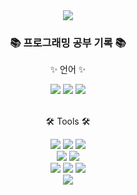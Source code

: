 <div align=center>
	<img src="https://capsule-render.vercel.app/api?type=wave&color=auto&height=300&section=header&text=HyeJI's%20GitHub&fontSize=90" />
</div>
<div align=center>
	<h3>📚 프로그래밍 공부 기록 📚</h3>
	<p>✨ 언어 ✨</p>
</div>
<div align="center">
	<img src="https://img.shields.io/badge/Java-007396?style=flat&logo=Java&logoColor=white" />
 	<img src="https://img.shields.io/badge/Python-3776AB?style=flat&logo=python&logoColor=white" />
  	<img src="https://img.shields.io/badge/C++-00599C?style=flat&logo=cplusplus&logoColor=white" />	
</div>
<br>
<div align=center>
	<p>🛠 Tools 🛠</p>
</div>
<div align="center">
 	<img src="https://img.shields.io/badge/Eclipse%20IDE-2C2255?style=flat&logo=EclipseIDE&logoColor=white" />
	<img src="https://img.shields.io/badge/Anaconda-44A833?style=flat&logo=anaconda&logoColor=white" />
	<img src="https://img.shields.io/badge/Visual%20Studio%20Code-007ACC?style=flat&logo=VisualStudioCode&logoColor=white" />
	<br>
	<img src="https://img.shields.io/badge/Arduino-00878F?style=flat&logo=arduino&logoColor=white" />
	<img src="https://img.shields.io/badge/Android-3DDC84?style=flat&logo=android&logoColor=white" />
	<br>
	<img src="https://img.shields.io/badge/Colab-F9AB00?style=flat&logo=googlecolab&logoColor=white" />
	<img src="https://img.shields.io/badge/Jupyter%20Notebook-F37626style=flat&logo=jupyter&logoColor=white" />
	<img src="https://img.shields.io/badge/GitHub-181717?style=flat&logo=GitHub&logoColor=white" />
</div>
<div align=center>
	<img src="https://github-readme-stats.vercel.app/api/top-langs/?username=hyejidaimma&layout=compact"><br><br>

</div>

